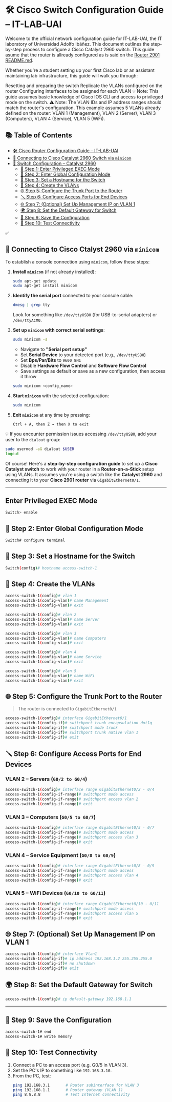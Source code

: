 # 🛠️ Cisco Switch Configuration Guide – IT-LAB-UAI
Welcome to the official network configuration guide for IT-LAB-UAI, the IT laboratory of Universidad Adolfo Ibáñez. This document outlines the step-by-step process to configure a Cisco Catalyst 2960 switch.
This guide asume that the router is allready configured as is said on the [Router 2901 README.md](https://github.com/IT-LAB-UAI/Documentation/blob/main/Cisco/README.md).

Whether you're a student setting up your first Cisco lab or an assistant maintaining lab infrastructure, this guide will walk you through:

Resetting and preparing the switch
Replicate the VLANs configured on the router
Configuring interfaces to be assigned for each VLAN
💡 Note: This guide assumes basic knowledge of Cisco IOS CLI and access to privileged mode on the switch.
⚠️ Note: The VLAN IDs and IP address ranges should match the router's configuration. This example assumes 5 VLANs already defined on the router:
VLAN 1 (Management), VLAN 2 (Server), VLAN 3 (Computers), VLAN 4 (Service), VLAN 5 (WiFi).

## 📚 Table of Contents

- [🛠️ Cisco Router Configuration Guide – IT-LAB-UAI](#-cisco-router-configuration-guide--it-lab-uai)  
- [🔌 Connecting to Cisco Catalyst 2960 Switch via `minicom`](#-connecting-to-cisco-catalyst-2960-switch-via-minicom)
- [🧰 Switch Configuration – Catalyst 2960](#-switch-configuration--catalyst-2960)
  - [🔧 Step 1: Enter Privileged EXEC Mode](#-step-1-enter-privileged-exec-mode)
  - [📝 Step 2: Enter Global Configuration Mode](#-step-2-enter-global-configuration-mode)
  - [📛 Step 3: Set a Hostname for the Switch](#-step-3-set-a-hostname-for-the-switch)
  - [🪪 Step 4: Create the VLANs](#-step-4-create-the-vlans)
  - [🌐 Step 5: Configure the Trunk Port to the Router](#-step-5-configure-the-trunk-port-to-the-router)
  - [🪛 Step 6: Configure Access Ports for End Devices](#-step-6-configure-access-ports-for-end-devices)
  - [🌐 Step 7: (Optional) Set Up Management IP on VLAN 1](#-step-7-optional-set-up-management-ip-on-vlan-1)
  - [🌍 Step 8: Set the Default Gateway for Switch](#-step-8-set-the-default-gateway-for-switch)
  - [💾 Step 9: Save the Configuration](#-step-9-save-the-configuration)
  - [🧪 Step 10: Test Connectivity](#-step-10-test-connectivity)

✅

## 🔌 Connecting to Cisco Ctalyst 2960 via `minicom`

To establish a console connection  using `minicom`, follow these steps:

1. **Install `minicom`** (if not already installed):

   ```bash
   sudo apt-get update
   sudo apt-get install minicom
   ```

2. **Identify the serial port** connected to your console cable:

   ```bash
   dmesg | grep tty
   ```

   Look for something like `/dev/ttyUSB0` (for USB-to-serial adapters) or `/dev/ttyACM0`.

3. **Set up `minicom` with correct serial settings**:

   ```bash
   sudo minicom -s
   ```

   - Navigate to **"Serial port setup"**
   - Set **Serial Device** to your detected port (e.g., `/dev/ttyUSB0`)
   - Set **Bps/Par/Bits** to `9600 8N1`
   - Disable **Hardware Flow Control** and **Software Flow Control**
   - Save settings as default or save as a new configuration, then access it throw

   ```bash
   sudo minicom <config_name>
   ```

5. **Start `minicom`** with the selected configuration:

   ```bash
   sudo minicom
   ```

6. **Exit `minicom`** at any time by pressing:
   ```
   Ctrl + A, then Z → then X to exit
   ```

💡 If you encounter permission issues accessing `/dev/ttyUSB0`, add your user to the `dialout` group:

```bash
sudo usermod -aG dialout $USER
logout
```

Of course! Here's a **step-by-step configuration guide** to set up a **Cisco Catalyst switch** to work with your router in a **Router-on-a-Stick** setup using VLANs. It assumes you're using a switch like the **Catalyst 2960** and connecting it to your **Cisco 2901 router** via `GigabitEthernet0/1`.

---


## Enter Privileged EXEC Mode

```bash
Switch> enable
```

## 📝 Step 2: Enter Global Configuration Mode

```bash
Switch# configure terminal
```

## 📛 Step 3: Set a Hostname for the Switch

```bash
Switch(config)# hostname access-switch-1
```

## 🪪 Step 4: Create the VLANs

```bash
access-switch-1(config)# vlan 1
access-switch-1(config-vlan)# name Management
access-switch-1(config-vlan)# exit

access-switch-1(config)# vlan 2
access-switch-1(config-vlan)# name Server
access-switch-1(config-vlan)# exit

access-switch-1(config)# vlan 3
access-switch-1(config-vlan)# name Computers
access-switch-1(config-vlan)# exit

access-switch-1(config)# vlan 4
access-switch-1(config-vlan)# name Service
access-switch-1(config-vlan)# exit

access-switch-1(config)# vlan 5
access-switch-1(config-vlan)# name WiFi
access-switch-1(config-vlan)# exit
```
## 🌐 Step 5: Configure the Trunk Port to the Router

> The router is connected to `GigabitEthernet0/1`

```bash
access-switch-1(config)# interface GigabitEthernet0/1
access-switch-1(config-if)# switchport trunk encapsulation dot1q
access-switch-1(config-if)# switchport mode trunk
access-switch-1(config-if)# switchport trunk native vlan 1
access-switch-1(config-if)# exit
```

## 🪛 Step 6: Configure Access Ports for End Devices

### VLAN 2 – Servers (`G0/2 to G0/4`)
```bash
access-switch-1(config)# interface range GigabitEthernet0/2 - 0/4
access-switch-1(config-if-range)# switchport mode access
access-switch-1(config-if-range)# switchport access vlan 2
access-switch-1(config-if-range)# exit
```
### VLAN 3 – Computers (`G0/5 to G0/7`)
```bash
access-switch-1(config)# interface range GigabitEthernet0/5 - 0/7
access-switch-1(config-if-range)# switchport mode access
access-switch-1(config-if-range)# switchport access vlan 3
access-switch-1(config-if-range)# exit
```
### VLAN 4 – Service Equipment (`G0/8 to G0/9`)
```bash
access-switch-1(config)# interface range GigabitEthernet0/8 - 0/9
access-switch-1(config-if-range)# switchport mode access
access-switch-1(config-if-range)# switchport access vlan 4
access-switch-1(config-if-range)# exit
```
### VLAN 5 – WiFi Devices (`G0/10 to G0/11`)
```bash
access-switch-1(config)# interface range GigabitEthernet0/10 - 0/11
access-switch-1(config-if-range)# switchport mode access
access-switch-1(config-if-range)# switchport access vlan 5
access-switch-1(config-if-range)# exit
```
## 🌐 Step 7: (Optional) Set Up Management IP on VLAN 1

```bash
access-switch-1(config)# interface Vlan1
access-switch-1(config-if)# ip address 192.168.1.2 255.255.255.0
access-switch-1(config-if)# no shutdown
access-switch-1(config-if)# exit
```
## 🌍 Step 8: Set the Default Gateway for Switch

```bash
access-switch-1(config)# ip default-gateway 192.168.1.1
```

---

## 💾 Step 9: Save the Configuration

```bash
access-switch-1# end
access-switch-1# write memory
```
## 🧪 Step 10: Test Connectivity

1. Connect a PC to an access port (e.g. G0/5 in VLAN 3).
2. Set the PC's IP to something like `192.168.3.10`.
3. From the PC, test:
   ```bash
   ping 192.168.3.1       # Router subinterface for VLAN 3
   ping 192.168.1.1       # Router gateway (VLAN 1)
   ping 8.8.8.8           # Test Internet connectivity
   ```
